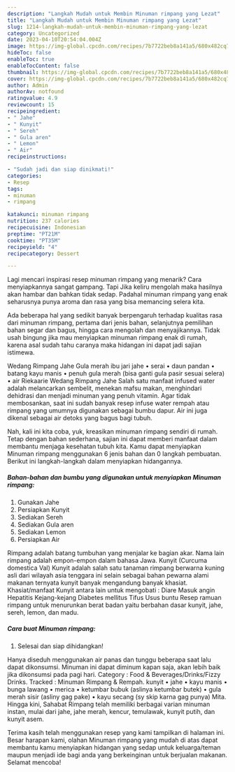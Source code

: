 ```yaml
---
description: "Langkah Mudah untuk Membin Minuman rimpang yang Lezat"
title: "Langkah Mudah untuk Membin Minuman rimpang yang Lezat"
slug: 1214-langkah-mudah-untuk-membin-minuman-rimpang-yang-lezat
category: Uncategorized
date: 2023-04-10T20:54:04.004Z
image: https://img-global.cpcdn.com/recipes/7b7722beb8a141a5/680x482cq70/minuman-rimpang-foto-resep-utama.jpg
hideToc: false
enableToc: true
enableTocContent: false
thumbnail: https://img-global.cpcdn.com/recipes/7b7722beb8a141a5/680x482cq70/minuman-rimpang-foto-resep-utama.jpg
cover: https://img-global.cpcdn.com/recipes/7b7722beb8a141a5/680x482cq70/minuman-rimpang-foto-resep-utama.jpg
author: Admin
authorAv: notfound
ratingvalue: 4.9
reviewcount: 15
recipeingredient:
- " Jahe"
- " Kunyit"
- " Sereh"
- " Gula aren"
- " Lemon"
- " Air"
recipeinstructions:

- "Sudah jadi dan siap dinikmati!"
categories:
- Resep
tags:
- minuman
- rimpang

katakunci: minuman rimpang 
nutrition: 237 calories
recipecuisine: Indonesian
preptime: "PT21M"
cooktime: "PT35M"
recipeyield: "4"
recipecategory: Dessert

---
```



Lagi mencari inspirasi resep minuman rimpang yang menarik? Cara menyiapkannya sangat gampang. Tapi Jika keliru mengolah maka hasilnya akan hambar dan bahkan tidak sedap. Padahal minuman rimpang yang enak seharusnya punya aroma dan rasa yang bisa memancing selera kita.


Ada beberapa hal yang sedikit banyak berpengaruh terhadap kualitas rasa dari minuman rimpang, pertama dari jenis bahan, selanjutnya pemilihan bahan segar dan bagus, hingga cara mengolah dan menyajikannya. Tidak usah bingung jika mau menyiapkan minuman rimpang enak di rumah, karena asal sudah tahu caranya maka hidangan ini dapat jadi sajian istimewa.

Wedang Rimpang Jahe Gula merah ibu jari jahe • serai • daun pandan • batang kayu manis • penuh gula merah (bisa ganti gula pasir sesuai selera) • air Riekaarie Wedang Rimpang Jahe Salah satu manfaat infused water adalah melancarkan sembelit, menekan mafsu makan, menghindari dehidrasi dan menjadi minuman yang penuh vitamin. Agar tidak membosankan, saat ini sudah banyak resep infuse water rempah atau rimpang yang umumnya digunakan sebagai bumbu dapur. Air ini juga dikenal sebagai air detoks yang bagus bagi tubuh.


Nah, kali ini kita coba, yuk, kreasikan minuman rimpang sendiri di rumah. Tetap dengan bahan sederhana, sajian ini dapat memberi manfaat dalam membantu menjaga kesehatan tubuh kita. Kamu dapat menyiapkan Minuman rimpang menggunakan 6 jenis bahan dan 0 langkah pembuatan. Berikut ini langkah-langkah dalam menyiapkan hidangannya.

<!--inarticleads1-->

##### Bahan-bahan dan bumbu yang digunakan untuk menyiapkan Minuman rimpang:

1. Gunakan  Jahe
1. Persiapkan  Kunyit
1. Sediakan  Sereh
1. Sediakan  Gula aren
1. Sediakan  Lemon
1. Persiapkan  Air


Rimpang adalah batang tumbuhan yang menjalar ke bagian akar. Nama lain rimpang adalah empon-empon dalam bahasa Jawa. Kunyit (Curcuma domestica Val) Kunyit adalah salah satu tanaman rimpang berwarna kuning asli dari wilayah asia tenggara ini selain sebagai bahan pewarna alami makanan ternyata kunyit banyak mengandung banyak khasiat. Khasiat/manfaat Kunyit antara lain untuk mengobati : Diare Masuk angin Hepatitis Kejang-kejang Diabetes mellitus Tifus Usus buntu Resep ramuan rimpang untuk menurunkan berat badan yaitu berbahan dasar kunyit, jahe, sereh, lemon, dan madu. 

<!--inarticleads2-->

##### Cara buat Minuman rimpang:


1. Selesai dan siap dihidangkan!

Hanya diseduh menggunakan air panas dan tunggu beberapa saat lalu dapat dikonsumsi. Minuman ini dapat diminum kapan saja, akan lebih baik jika dikonsumsi pada pagi hari. Category : Food &amp; Beverages/Drinks/Fizzy Drinks. Tracked : Minuman Rimpang &amp; Rempah. kunyit • jahe • kayu manis • bunga lawang • merica • ketumbar bubuk (aslinya ketumbar butek) • gula merah sisir (asliny gag pake) • kayu secang (sy skip karna gag punya) Mita. Hingga kini, Sahabat Rimpang telah memiliki berbagai varian minuman instan, mulai dari jahe, jahe merah, kencur, temulawak, kunyit putih, dan kunyit asem. 

Terima kasih telah menggunakan resep yang kami tampilkan di halaman ini. Besar harapan kami, olahan Minuman rimpang yang mudah di atas dapat membantu kamu menyiapkan hidangan yang sedap untuk keluarga/teman maupun menjadi ide bagi anda yang berkeinginan untuk berjualan makanan. Selamat mencoba!
